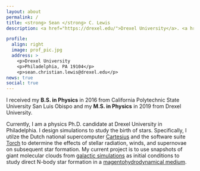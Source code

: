 ```yaml
---
layout: about
permalink: /
title: <strong> Sean </strong> C. Lewis
description: <a href="https://drexel.edu/">Drexel University</a>. <a href="https://www.calpoly.edu/">Cal Poly SLO</a>. Physicist. Climber. Still figuring out the rest.

profile:
  align: right
  image: prof_pic.jpg
  address: >
    <p>Drexel University
    <p>Philadelphia, PA 19104</p>
    <p>sean.christian.lewis@drexel.edu</p>
news: true
social: true
---
```

I received my <strong>B.S. in Physics</strong> in 2016 from California Polytechnic State University San Luis Obispo and my <strong>M.S. in Physics</strong> in 2019 from Drexel University.

Currently, I am a physics Ph.D. candidate at Drexel University in Philadelphia. I design simulations to study the birth of stars. Specifically, I utilze the Dutch national supercomputer [Cartesius](https://userinfo.surfsara.nl/systems/cartesius) and the software suite <a href="https://arxiv.org/pdf/1901.01132.pdf">Torch</a> to determine the effects of stellar radiation, winds, and supernovae on subsequent star formation. My current project is to use snapshots of giant molecular clouds from [galactic simulations](https://arxiv.org/pdf/2001.07214.pdf) as initial conditions to study direct N-body star formation in a [magentohydrodynamical medium](http://flash.uchicago.edu/site/).


